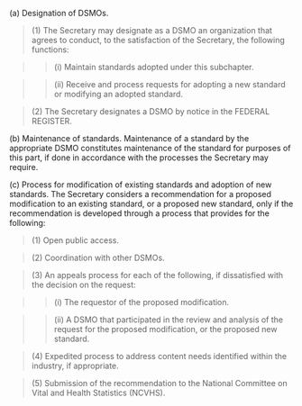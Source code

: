 (a) Designation of DSMOs. 

> (1) The Secretary may designate as a DSMO an organization that agrees to conduct, to the satisfaction of the Secretary, the following functions:

> > (i) Maintain standards adopted under this subchapter.

> > (ii) Receive and process requests for adopting a new standard or modifying an adopted standard.

> (2) The Secretary designates a DSMO by notice in the FEDERAL REGISTER.

(b) Maintenance of standards. Maintenance of a standard by the appropriate DSMO constitutes maintenance of the standard for purposes of this part, if done in accordance with the processes the Secretary may require.

&#40;c) Process for modification of existing standards and adoption of new standards. The Secretary considers a recommendation for a proposed modification to an existing standard, or a proposed new standard, only if the recommendation is developed through a process that provides for the following:

> (1) Open public access.

> (2) Coordination with other DSMOs.

> (3) An appeals process for each of the following, if dissatisfied with the decision on the request:

> > (i) The requestor of the proposed modification.

> > (ii) A DSMO that participated in the review and analysis of the request for the proposed modification, or the proposed new standard.

> (4) Expedited process to address content needs identified within the industry, if appropriate.

> (5) Submission of the recommendation to the National Committee on Vital and Health Statistics (NCVHS).
